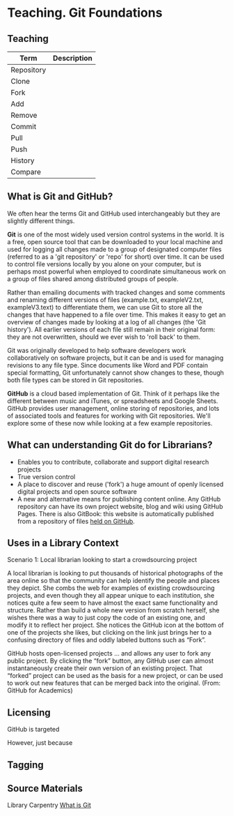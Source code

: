 Teaching.  Git Foundations
==========================

Teaching
--------

| Term | Description |
| ---- | ----------- |
| Repository |  |
| Clone |  |
| Fork |  |
| Add |  |
| Remove |  |
| Commit |  |
| Pull |  |
| Push |  |
| History |  |
| Compare |  |

What is Git and GitHub?
-----------------------

We often hear the terms Git and GitHub used interchangeably but they are slightly different things.

**Git** is one of the most widely used version control systems in the world. It is a free, open source tool that can be downloaded to your local machine and used for logging all changes made to a group of designated computer files (referred to as a 'git repository' or 'repo' for short) over time. It can be used to control file versions locally by you alone on your computer, but is perhaps most powerful when employed to coordinate simultaneous work on a group of files shared among distributed groups of people.

Rather than emailing documents with tracked changes and some comments and renaming different versions of files (example.txt, exampleV2.txt, exampleV3.text) to differentiate them, we can use Git to store all the changes that have happened to a file over time. This makes it easy to get an overview of changes made by looking at a log of all changes (the 'Git history'). All earlier versions of each file still remain in their original form: they are not overwritten, should we ever wish to 'roll back' to them.

Git was originally developed to help software developers work collaboratively on software projects, but it can be and is used for managing revisions to any file type. Since documents like Word and PDF contain special formatting, Git unfortunately cannot show changes to these, though both file types can be stored in Git repositories.

**GitHub** is a cloud based implementation of Git.  Think of it perhaps like the different between music and iTunes, or spreadsheets and Google Sheets.  GitHub provides user management, online storing of repositories, and lots of associated tools and features for working with Git repositories.  We'll explore some of these now while looking at a few example repositories.

What can understanding Git do for Librarians?
---------------------------------------------

- Enables you to contribute, collaborate and support digital research projects
- True version control
- A place to discover and reuse ('fork') a huge amount of openly licensed digital projects and open source software
- A new and alternative means for publishing content online. Any GitHub repository can have its own project website, blog and wiki using GitHub Pages.  There is also GitBook: this website is automatically published from a repository of files [held on GitHub](https://github.com/LibrariesHacked/library-carpentry).

Uses in a Library Context
-------------------------

Scenario 1: Local librarian looking to start a crowdsourcing project

A local librarian is looking to put thousands of historical photographs of the area online so that the community can help identify the people and places they depict. She combs the web for examples of existing crowdsourcing projects, and even though they all appear unique to each institution, she notices quite a few seem to have almost the exact same functionality and structure. Rather than build a whole new version from scratch herself, she wishes there was a way to just copy the code of an existing one, and modify it to reflect her project. She notices the GitHub icon at the bottom of one of the projects she likes, but clicking on the link just brings her to a confusing directory of files and oddly labeled buttons such as “Fork”.

GitHub hosts open-licensed projects … and allows any user to fork any public project. By clicking the “fork” button, any GitHub user can almost instantaneously create their own version of an existing project. That “forked” project can be used as the basis for a new project, or can be used to work out new features that can be merged back into the original. (From: GitHub for Academics)

Licensing
---------

GitHub is targeted 

However, just because


Tagging
-------

Source Materials
----------------

Library Carpentry [What is Git](http://data-lessons.github.io/library-git/01-what-is-git/)